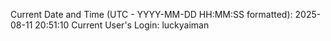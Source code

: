Current Date and Time (UTC - YYYY-MM-DD HH:MM:SS formatted): 2025-08-11 20:51:10
Current User's Login: luckyaiman
